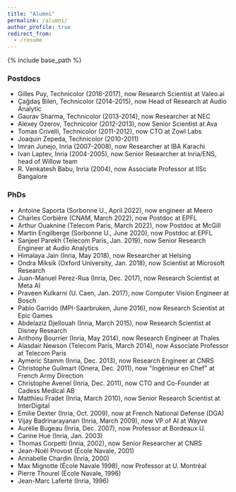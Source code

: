```yaml
---
title: "Alumni"
permalink: /alumni/
author_profile: true
redirect_from:
  - /resume
---
```


{% include base_path %}

### Postdocs
* Gilles Puy, Technicolor (2016-2017), now Research Scientist at Valeo.ai
* Çağdaş Bilen, Technicolor (2014-2015), now Head of Research at Audio Analytic
* Gaurav Sharma, Technicolor (2013-2014), now Researcher at NEC
* Alexey Ozerov, Technicolor (2012-2013), now Senior Scientist at Ava
* Tomas Crivelli, Technicolor (2011-2012), now CTO at Zowl Labs
* Joaquin Zepeda, Technicolor (2010-2011)  
* Imran Junejo, Inria (2007-2008), now Researcher at IBA Karachi
* Ivan Laptev, Inria (2004-2005), now Senior Researcher at Inria/ENS, head of Willow team  
* R. Venkatesh Babu, Inria (2004), now Associate Professor at IISc Bangalore

### PhDs
* Antoine Saporta (Sorbonne U., April 2022), now engineer at Meero
* Charles Corbière (CNAM, March 2022), now Postdoc at EPFL
* Arthur Ouaknine (Telecom Paris, March 2022), now Postdoc at McGill
* Martin Engilberge (Sorbonne U., June 2020), now Postdoc at EPFL
* Sanjeel Parekh (Telecom Paris, Jan. 2019), now Senior Research Engineer at Audio Analytics
* Himalaya Jain (Inria, May 2018), now Researcher at Helsing
* Ondra Miksik (Oxford University, Jan. 2018), now Scientist at Microsoft Research
* Juan-Manuel Perez-Rua (Inria, Dec. 2017), now Research Scientist at Meta AI
* Praveen Kulkarni (U. Caen, Jan. 2017), now Computer Vision Engineer at Bosch
* Pablo Garrido (MPI-Saarbruken, June 2016), now Research Scientist at Epic Games
* Abdelaziz Djellouah (Inria, March 2015), now Research Scientist at Disney Research
* Anthony Bourrier (Inria, May 2014), now Research Engineer at Thales
* Alasdair Newson (Telecom Paris, March 2014), now Associate Professor at Telecom Paris
* Aymeric Stamm (Inria, Dec. 2013), now Research Engineer at CNRS
* Christophe Guilmart (Onera, Dec. 2011), now "Ingénieur en Chef" at French Army Direction 
* Christophe Avenel (Inria, Dec. 2011), now CTO and Co-Founder at Cadess Medical AB
* Matthieu Fradet (Inria, March 2010), now Senior Research Scientist at InterDigital
* Emilie Dexter (Inria, Oct. 2009), now at French National Defense (DGA)
* Vijay Badrinarayanan (Inria, March 2009), now VP of AI at Wayve
* Aurélie Bugeau (Inria, Dec. 2007), now Professor at Bordeaux U.
* Carine Hue (Inria, Jan. 2003)
* Thomas Corpetti (Inria, 2002), now Senior Researcher at CNRS
* Jean-Noël Provost (École Navale, 2001)
* Annabelle Chardin (Inria, 2000)
* Max Mignotte (École Navale 1998), now Professor at U. Montréal
* Pierre Thourel (École Navale, 1996)
* Jean-Marc Laferté (Inria, 1996)
